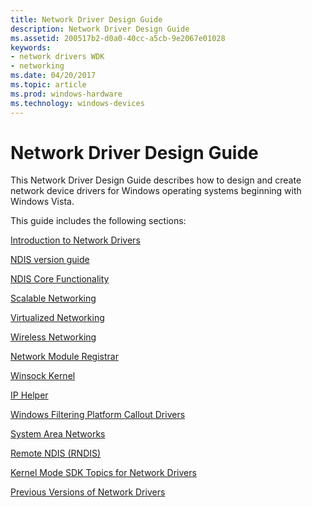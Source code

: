 ```yaml
---
title: Network Driver Design Guide
description: Network Driver Design Guide
ms.assetid: 200517b2-d0a0-40cc-a5cb-9e2067e01028
keywords:
- network drivers WDK
- networking
ms.date: 04/20/2017
ms.topic: article
ms.prod: windows-hardware
ms.technology: windows-devices
---
```


# Network Driver Design Guide





This Network Driver Design Guide describes how to design and create network device drivers for Windows operating systems beginning with Windows Vista.

This guide includes the following sections:

[Introduction to Network Drivers](introduction-to-network-drivers.md)

[NDIS version guide](./overview-of-ndis-versions.md)

[NDIS Core Functionality](roadmap-for-developing-ndis-miniport-drivers.md)

[Scalable Networking](header-data-split.md)

[Virtualized Networking](virtualized-networking.md)

[Wireless Networking](wifi-universal-driver-model.md)

[Network Module Registrar](network-module-registrar2.md)

[Winsock Kernel](introduction-to-winsock-kernel.md)

[IP Helper](ip-helper.md)

[Windows Filtering Platform Callout Drivers](introduction-to-windows-filtering-platform-callout-drivers.md)

[System Area Networks](system-area-networks.md)

[Remote NDIS (RNDIS)](remote-ndis--rndis-2.md)

[Kernel Mode SDK Topics for Network Drivers](kernel-mode-sdk-topics-for-network-drivers.md)

[Previous Versions of Network Drivers](network-drivers-prior-to-windows-vista.md)
 

